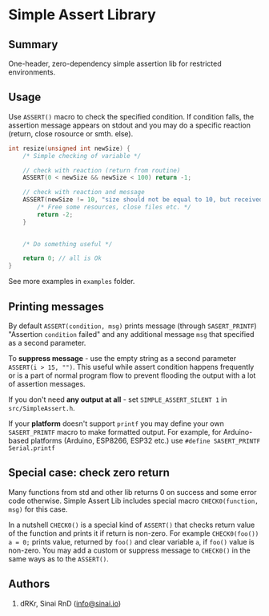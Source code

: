 Simple Assert Library
==========================

## Summary

One-header, zero-dependency simple assertion lib for restricted environments.

## Usage

Use `ASSERT()` macro to check the specified condition. If condition falls, the assertion message appears on stdout and you may do a specific reaction (return, close rosource or smth. else).


```c++
int resize(unsigned int newSize) {  
    /* Simple checking of variable */

    // check with reaction (return from routine)
    ASSERT(0 < newSize && newSize < 100) return -1; 

    // check with reaction and message
    ASSERT(newSize != 10, "size should not be equal to 10, but received: %d", newSize) {
    	/* Free some resources, close files etc. */
    	return -2;
    }

    
    /* Do something useful */

    return 0; // all is Ok
}
```

See more examples in `examples` folder.

## Printing messages

By default `ASSERT(condition, msg)` prints message (through `SASERT_PRINTF`) "Assertion  `condition`  failed" and any additional message `msg` that specified as a second  parameter. 

To **suppress message** - use the empty string as a second parameter `ASSERT(i > 15, "")`. This useful while assert condition happens frequently or is a part of normal program flow to prevent flooding the output with a lot of assertion messages.

If you don't need **any output at all** - set `SIMPLE_ASSERT_SILENT 1` in `src/SimpleAssert.h`.

If your **platform** doesn't support `printf` you may define your own `SASERT_PRINTF` macro to make formatted output. For example, for Arduino-based platforms (Arduino, ESP8266, ESP32 etc.) use `#define SASERT_PRINTF  Serial.printf` 

## Special case: check zero return

Many functions from std and other lib returns 0 on success and some error code otherwise. Simple Assert Lib includes special macro `CHECK0(function, msg)` for this case.

In a nutshell `CHECK0()` is a special kind of `ASSERT()` that checks return value of the function and prints it if return is non-zero. For example `CHECK0(foo()) a = 0;` prints value, returned by `foo()` and clear variable `a`, if `foo()` value is non-zero. You may add a custom or suppress message to `CHECK0()` in the same ways as to the  `ASSERT()`.

## Authors
1. dRKr, Sinai RnD (<info@sinai.io>)
